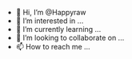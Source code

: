 - 👋 Hi, I’m @Happyraw
- 👀 I’m interested in ...
- 🌱 I’m currently learning ...
- 💞️ I’m looking to collaborate on ...
- 📫 How to reach me ...

<!---
Happyraw/Happyraw is a ✨ special ✨ repository because its `README.md` (this file) appears on your GitHub profile.
You can click the Preview link to take a look at your changes.
--->
